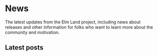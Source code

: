 # News

The latest updates from the Elm Land project, including news about releases and other information for folks who want to learn more about the community and motivation.

## Latest posts

<NewsPost
  emoji="👋"
  title="Hello, world!"
  description="What is Elm Land? Learn more about the project's motivation, goals, and how we can get there together!"
  date="October 4th, 2022"
  url="./hello-world"
/>
